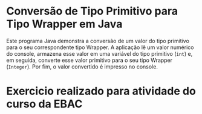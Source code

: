 # Conversão de Tipo Primitivo para Tipo Wrapper em Java

Este programa Java demonstra a conversão de um valor do tipo primitivo para o seu correspondente tipo Wrapper. A aplicação lê um valor numérico do console, armazena esse valor em uma variável do tipo primitivo (`int`) e, em seguida, converte esse valor primitivo para o seu tipo Wrapper (`Integer`). Por fim, o valor convertido é impresso no console.

# Exercicio realizado para atividade do curso da EBAC
